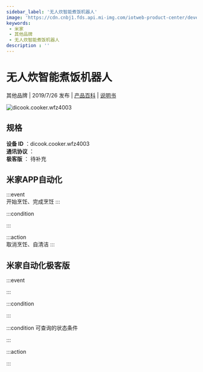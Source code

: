 ```yaml
---
sidebar_label: '无人炊智能煮饭机器人'
image: 'https://cdn.cnbj1.fds.api.mi-img.com/iotweb-product-center/developer_1592881973226hVvoG493.png?GalaxyAccessKeyId=AKVGLQWBOVIRQ3XLEW&Expires=9223372036854775807&Signature=lBUUZa3raFechG6H4kiLSxj4O4c='
keywords: 
 - 米家
 - 其他品牌
 - 无人炊智能煮饭机器人
description : ''
---
```

# 无人炊智能煮饭机器人

其他品牌 | 2019/7/26 发布 | [产品百科](https://home.mi.com/webapp/content/baike/product/index.html?model=dicook.cooker.wfz4003/) | [说明书](https://home.mi.com/views/introduction.html?model=dicook.cooker.wfz4003&region=cn)

![dicook.cooker.wfz4003](https://cdn.cnbj1.fds.api.mi-img.com/iotweb-product-center/developer_1592881973226hVvoG493.png?GalaxyAccessKeyId=AKVGLQWBOVIRQ3XLEW&Expires=9223372036854775807&Signature=lBUUZa3raFechG6H4kiLSxj4O4c=)

## 规格  
> 
**设备 ID** ：dicook.cooker.wfz4003  
**通讯协议** ：  
**极客版**  ： 待补充 


## 米家APP自动化  

:::event  
开始烹饪、完成烹饪
:::

:::condition  

:::

:::action   
取消烹饪、自清洁
:::

## 米家自动化极客版  

:::event  

:::

:::condition  

:::

:::condition 可查询的状态条件  

:::

:::action  

:::

        
